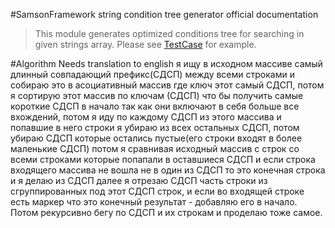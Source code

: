 #SamsonFramework string condition tree generator official documentation

> This module generates optimized conditions tree for searching in given strings array.
> Please see [TestCase](https://github.com/samsonframework/string-condition-tree/blob/master/tests/StringConditionTreeTest.php) for example.

#Algorithm 
Needs translation to english
я ищу в исходном массиве самый длинный совпадающий префикс(СДСП) между всеми строками и собираю это в асоциативный массив где ключ этот самый СДСП, потом я сортирую этот массив по ключам (СДСП) что бы получить самые короткие СДСП в начало так как они включают в себя больше все вхождений, потом я иду по каждому СДСП из этого массива и попавшие в него строки я убираю из всех остальных СДСП, потом убираю СДСП которые остались пустые(его строки входят в более маленькие СДСП) потом я сравнивая исходный массив с строк со всеми строками которые попапали в оставшиеся СДСП и если строка входящего массива не вошла не в один из СДСП то это конечная строка и я делаю из СДСП далее я отрезаю СДСП часть строки из сгруппированных под этот СДСП строк, и если во входящей строке есть маркер что это конечный результат - добавляю его в начало. Потом рекурсивно бегу по СДСП и их строкам и проделаю тоже самое.